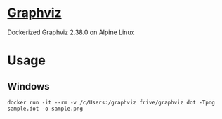 # [Graphviz](http://graphviz.org/)

Dockerized Graphviz 2.38.0 on Alpine Linux

# Usage

## Windows
`docker run -it --rm -v /c/Users:/graphviz frive/graphviz dot -Tpng sample.dot -o sample.png`
